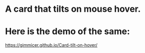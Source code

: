 # A card that tilts on mouse hover.

# Here is the demo of the same:
https://gimmicer.github.io/Card-tilt-on-hover/
